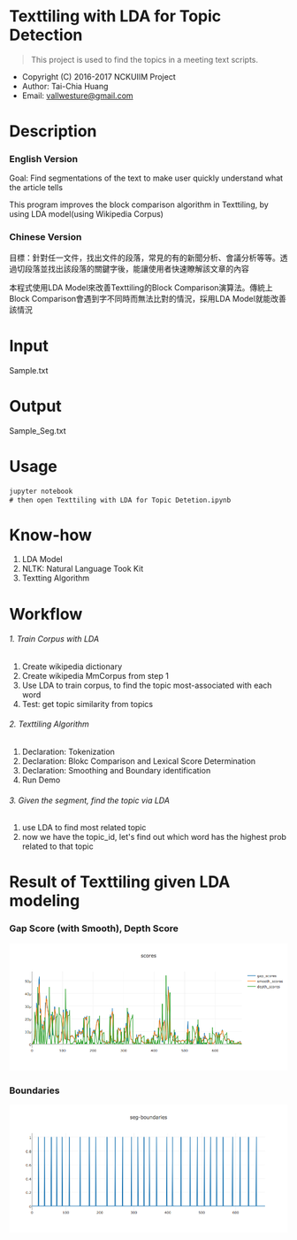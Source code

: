 # Texttiling with LDA for Topic Detection
> This project is used to find the topics in a meeting text scripts.

* Copyright (C) 2016-2017 NCKUIIM Project
* Author: Tai-Chia Huang
* Email: vallwesture@gmail.com

# Description
### English Version
Goal: Find segmentations of the text to make user quickly understand what the article tells

This program improves the block comparison algorithm in Texttiling, by using LDA model(using Wikipedia Corpus)

### Chinese Version
目標：針對任一文件，找出文件的段落，常見的有的新聞分析、會議分析等等。透過切段落並找出該段落的關鍵字後，能讓使用者快速瞭解該文章的內容

本程式使用LDA Model來改善Texttiling的Block Comparison演算法。傳統上Block Comparison會遇到字不同時而無法比對的情況，採用LDA Model就能改善該情況


# Input
Sample.txt

# Output
Sample_Seg.txt

# Usage
```
jupyter notebook
# then open Texttiling with LDA for Topic Detetion.ipynb
```
# Know-how
1. LDA Model
2. NLTK: Natural Language Took Kit
3. Textting Algorithm

# Workflow
###### 1. Train Corpus with LDA
1. Create wikipedia dictionary
2. Create wikipedia MmCorpus from step 1
3. Use LDA to train corpus, to find the topic most-associated with each word
4. Test: get topic similarity from topics
###### 2. Texttiling Algorithm
1. Declaration: Tokenization
2. Declaration: Blokc Comparison and Lexical Score Determination
3. Declaration: Smoothing and Boundary identification
4. Run Demo
###### 3. Given the segment, find the topic via LDA
1. use LDA to find most related topic
2. now we have the topic_id, let's find out which word has the highest prob related to that topic

# Result of Texttiling given LDA modeling

### Gap Score (with Smooth), Depth Score
![Gap Score (with Smooth), Depth Score](./gap_depth_score.png)

### Boundaries
![Boundaries](./boundary.png)

